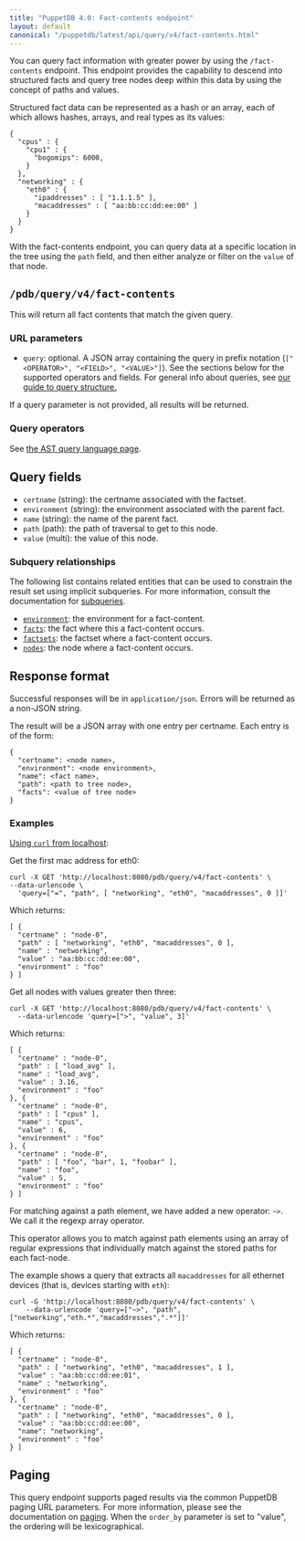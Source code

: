 ```yaml
---
title: "PuppetDB 4.0: Fact-contents endpoint"
layout: default
canonical: "/puppetdb/latest/api/query/v4/fact-contents.html"
---
```


[curl]: ../curl.html#using-curl-from-localhost-non-sslhttp
[paging]: ./paging.html
[query]: ./query.html
[subqueries]: ./ast.html#subquery-operators
[ast]: ./ast.html
[environments]: ./environments.html
[facts]: ./facts.html
[factsets]: ./factsets.html
[nodes]: ./nodes.html

You can query fact information with greater power by using the `/fact-contents` endpoint. This endpoint provides the capability to descend into structured facts and query tree nodes deep within this data by using the concept of paths and values.

Structured fact data can be represented as a hash or an array, each of which allows hashes, arrays, and real types as its values:

    {
      "cpus" : {
        "cpu1" : {
          "bogomips": 6000,
        }
      },
      "networking" : {
        "eth0" : {
          "ipaddresses" : [ "1.1.1.5" ],
          "macaddresses" : [ "aa:bb:cc:dd:ee:00" ]
        }
      }
    }

With the fact-contents endpoint, you can query data at a specific location in
the tree using the `path` field, and then either analyze or filter on the
`value` of that node.

## `/pdb/query/v4/fact-contents`

This will return all fact contents that match the given query.

### URL parameters

* `query`: optional. A JSON array containing the query in prefix notation (`["<OPERATOR>", "<FIELD>", "<VALUE>"]`). See the sections below for the supported operators and fields. For general info about queries, see [our guide to query structure.][query]

If a query parameter is not provided, all results will be returned.

### Query operators

See [the AST query language page][ast].

## Query fields

* `certname` (string): the certname associated with the factset.
* `environment` (string): the environment associated with the parent fact.
* `name` (string): the name of the parent fact.
* `path` (path): the path of traversal to get to this node.
* `value` (multi): the value of this node.

### Subquery relationships

The following list contains related entities that can be used to constrain the result set using implicit subqueries. For more information, consult the documentation for [subqueries][subqueries].

* [`environment`][environments]: the environment for a fact-content.
* [`facts`][facts]: the fact where this a fact-content occurs.
* [`factsets`][factsets]: the factset where a fact-content occurs.
* [`nodes`][nodes]: the node where a fact-content occurs.

## Response format

Successful responses will be in `application/json`. Errors will be returned as a
non-JSON string.

The result will be a JSON array with one entry per certname. Each entry is of
the form:

    {
      "certname": <node name>,
      "environment": <node environment>,
      "name": <fact name>,
      "path": <path to tree node>,
      "facts": <value of tree node>
    }

### Examples

[Using `curl` from localhost][curl]:

Get the first mac address for eth0:

    curl -X GET 'http://localhost:8080/pdb/query/v4/fact-contents' \
    --data-urlencode \
      'query=["=", "path", [ "networking", "eth0", "macaddresses", 0 ]]'

Which returns:

    [ {
      "certname" : "node-0",
      "path" : [ "networking", "eth0", "macaddresses", 0 ],
      "name" : "networking",
      "value" : "aa:bb:cc:dd:ee:00",
      "environment" : "foo"
    } ]

Get all nodes with values greater then three:

    curl -X GET 'http://localhost:8080/pdb/query/v4/fact-contents' \
      --data-urlencode 'query=[">", "value", 3]'

Which returns:

    [ {
      "certname" : "node-0",
      "path" : [ "load_avg" ],
      "name" : "load_avg",
      "value" : 3.16,
      "environment" : "foo"
    }, {
      "certname" : "node-0",
      "path" : [ "cpus" ],
      "name" : "cpus",
      "value" : 6,
      "environment" : "foo"
    }, {
      "certname" : "node-0",
      "path" : [ "foo", "bar", 1, "foobar" ],
      "name" : "foo",
      "value" : 5,
      "environment" : "foo"
    } ]

For matching against a path element, we have added a new operator: `~>`. We call it the regexp array operator.

This operator allows you to match against path elements using an array of regular expressions that individually match against the stored paths for each fact-node.

The example shows a query that extracts all `macaddresses` for all ethernet devices (that is, devices starting with `eth`):

    curl -G 'http://localhost:8080/pdb/query/v4/fact-contents' \
        --data-urlencode 'query=["~>", "path", ["networking","eth.*","macaddresses",".*"]]'

Which returns:

    [ {
      "certname" : "node-0",
      "path" : [ "networking", "eth0", "macaddresses", 1 ],
      "value" : "aa:bb:cc:dd:ee:01",
      "name" : "networking",
      "environment" : "foo"
    }, {
      "certname" : "node-0",
      "path" : [ "networking", "eth0", "macaddresses", 0 ],
      "value" : "aa:bb:cc:dd:ee:00",
      "name": "networking",
      "environment" : "foo"
    } ]

## Paging

This query endpoint supports paged results via the common PuppetDB paging
URL parameters. For more information, please see the documentation
on [paging][paging]. When the `order_by` parameter is set to "value", the
ordering will be lexicographical.

